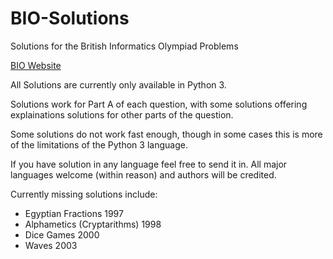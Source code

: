# BIO-Solutions
Solutions for the British Informatics Olympiad Problems

[BIO Website](https://www.olympiad.org.uk/)

All Solutions are currently only available in Python 3.

Solutions work for Part A of each question, with some solutions offering explainations solutions for other parts of the question.

Some solutions do not work fast enough, though in some cases this is more of the limitations of the Python 3 language.

If you have solution in any language feel free to send it in. All major languages welcome (within reason) and authors will be credited.

Currently missing solutions include:

  - Egyptian Fractions 1997
  - Alphametics (Cryptarithms) 1998
  - Dice Games 2000
  - Waves 2003
